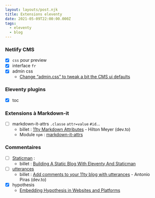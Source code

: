 ```yaml
---
layout: layouts/post.njk
title: Extensions eleventy
date: 2021-05-09T22:00:00.000Z
tags:
  - eleventy
  - blog
---
```


### Netlify CMS

- [x] `css` pour preview
- [x] interface `fr`
- [x] admin css
  - [Change “admin.css” to tweak a bit the CMS ui defaults](https://answers.netlify.com/t/change-admin-css-to-tweak-a-bit-the-cms-ui-defaults/17835)

### Eleventy plugins

- [x] toc

### Extensions à Markdown-it

- [ ] markdown-it-attrs `.classe` `attr=value` `#id`...
  - billet : [11ty Markdown Attributes](https://dev.to/iarehilton/11ty-markdown-attributes-2dl3) - Hilton Meyer (dev.to)
  - Module `npm` : [markdown-it-attrs](https://www.npmjs.com/package/markdown-it-attrs)

### Commentaires

- [ ] [Staticman](https://staticman.net) : 
  - billet : [Building A Static Blog With Eleventy And Staticman](https://kabardinovd.com/posts/eleventy-staticman)
- [ ] [utterances](https://utteranc.es/)
  - billet : [Add comments to your 11ty blog with utterances](https://dev.to/antopiras89/add-comments-to-your-static-blog-with-utterances-3jao) - Antonio Piras (dev.to)
- [x] hypothesis
  - [Embedding Hypothesis in Websites and Platforms](https://web.hypothes.is/help/embedding-hypothesis-in-websites-and-platforms)



